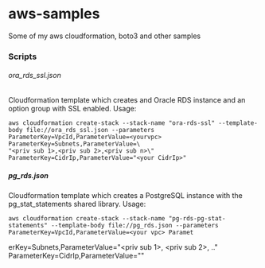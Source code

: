 # aws-samples
Some of my aws cloudformation, boto3 and other samples

### Scripts

###### ora_rds_ssl.json

Cloudformation template which creates and Oracle RDS instance and an option group with SSL enabled.  Usage:

    aws cloudformation create-stack --stack-name "ora-rds-ssl" --template-body file://ora_rds_ssl.json --parameters ParameterKey=VpcId,ParameterValue=<yourvpc> ParameterKey=Subnets,ParameterValue=\
    "<priv sub 1>,<priv sub 2>,<priv sub n>\" ParameterKey=CidrIp,ParameterValue="<your CidrIp>" 

##### pg_rds.json

Cloudformation template which creates a PostgreSQL instance with the pg_stat_statements shared library. Usage:

    aws cloudformation create-stack --stack-name "pg-rds-pg-stat-statements" --template-body file://pg_rds.json --parameters ParameterKey=VpcId,ParameterValue=<your vpc> Paramet
erKey=Subnets,ParameterValue=\"<priv sub 1>, <priv sub 2>, ..\" ParameterKey=CidrIp,ParameterValue="<your CidrIp>" 
